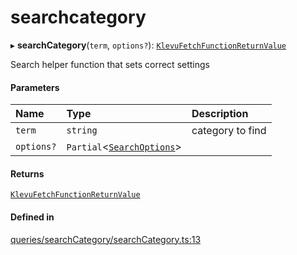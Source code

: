 # searchcategory
      
▸ **searchCategory**(`term`, `options?`): [`KlevuFetchFunctionReturnValue`](klevufetchfunctionreturnvalue.md)

Search helper function that sets correct settings

#### Parameters

| Name | Type | Description |
| :------ | :------ | :------ |
| `term` | `string` | category to find |
| `options?` | `Partial`<[`SearchOptions`](searchoptions.md)\> |  |

#### Returns

[`KlevuFetchFunctionReturnValue`](klevufetchfunctionreturnvalue.md)

#### Defined in

[queries/searchCategory/searchCategory.ts:13](https://github.com/klevultd/frontend-sdk/blob/d712c6c/packages/klevu-core/src/queries/searchCategory/searchCategory.ts#L13)

